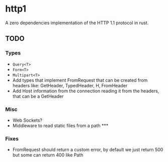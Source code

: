 # http1 

A zero dependencies implementation of the HTTP 1.1 protocol in rust.

## TODO

### Types

- `Query<T>`
- `Form<T>`
- `Multipart<T>`
- Add types that implement FromRequest that can be created from headers like: GetHeader<Authorization>, TypedHeader<Authrization>, H<Authorization>, FromHeader<Authorization>
- Add Host information from the connection reading it from the headers, that can be a GetHeader<Host>

### Misc
- Web Sockets?
- Middleware to read static files from a path ***

### Fixes
- FromRequest should return a custom error, by default we just return 500 but some can return 400 like Path